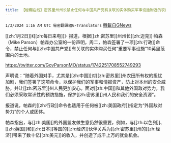 ```yaml
---
title: 【秘翻在线】密苏里州州长禁止任何与中国共产党有关联的实体购买军事设施附近的农田
---
```

`1/3/2024 1:16 AM UTC 秘密翻譯組G-Translators` [轉載自GNews](https://gnews.org/articles/2177503)

[[zh:1月2日]]《[[zh:每日来电]]》报道，根据[[zh:密苏里]]州州长[[zh:迈克]]·帕森（Mike Parson）帕森办公室的一份声明，周二，帕森签署了一项[[zh:行政]]命令，禁止任何与[[zh:中国共产党]]有关联的实体购买任何“重要军事设施”10英里范围内的土地。

https://twitter.com/GovParsonMO/status/1742251708552749293

声明说：“随着外国对手，尤其是[[zh:中国]]对[[zh:密苏里]]州农田所有权的担忧加剧，我们签署了这项命令，以保护我们的军事和情报资产，防止对本州的安全威胁，并让[[zh:密苏里]]州人民更加安心。面对[[zh:中国]]和其他外国敌对势力，我们必须采取常识性的预防措施，保护[[zh:密苏里]]州人民和我们的安全资源”。

报道说，帕森的[[zh:行政]]命令也适用于任何被[[zh:美国政府]]指定为“外国敌对势力”的个人或团体。

帕森指出，与[[zh:美国]]的外国盟友做生意仍然很重要，例如，与[[zh:以色列]]、[[zh:英国]]和[[zh:日本]]等国的[[zh:经济]]伙伴关系为[[zh:密苏里]]州的[[zh:经济]]带来了数十亿[[zh:美元]]的收入，并创造了成千上万的就业机会。
